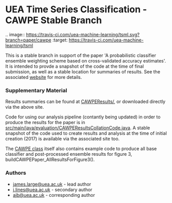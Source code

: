 # UEA Time Series Classification - CAWPE Stable Branch

.. image:: https://travis-ci.com/uea-machine-learning/tsml.svg?branch=paper/cawpe
    :target: https://travis-ci.com/uea-machine-learning/tsml

This is a stable branch in support of the paper 'A probabilistic classifier ensemble weighting scheme based on cross-validated accuracy estimates'. It is intended to provde a snapshot of the code at the time of final submission, as well as a stable location for summaries of results. See the associated [website](http://www.timeseriesclassification.com/CAWPE.php) for more details. 

### Supplementary Material

Results summaries can be found at [CAWPEResults/](https://github.com/TonyBagnall/uea-tsc/tree/paper/cawpe/CAWPEResults), or downloaded directly via the above site. 

Code for using our analysis pipeline (contantly being updated) in order to produce the results for the paper is in [src/main/java/evaluation/CAWPEResultsCollationCode.java](https://github.com/TonyBagnall/uea-tsc/blob/paper/cawpe/src/main/java/evaluation/CAWPEResultsCollationCode.java). A stable snapshot of the code used to create results and analysis at the time of initial creation (2017) is available via the associated site too.

The [CAWPE class](https://github.com/TonyBagnall/uea-tsc/blob/paper/cawpe/src/main/java/vector_classifiers/CAWPE.java) itself also contains example code to produce all base classifier and post-processed ensemble results for figure 3, buildCAWPEPaper_AllResultsForFigure3().

### Authors

* james.large@uea.ac.uk - lead author 
* j.lines@uea.ac.uk - secondary author
* ajb@uea.ac.uk - corresponding author
